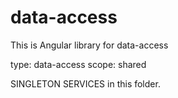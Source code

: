 # data-access

This is Angular library for data-access

type: data-access
scope: shared

SINGLETON SERVICES in this folder.
